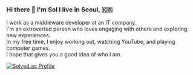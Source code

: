 ### Hi there 👋 I'm Sol I live in Seoul, 🇰🇷
I work as a middleware developer at an IT company.<br>
I'm an extroverted person who loves engaging with others and exploring new experiences. <br>
In my free time, I enjoy working out, watching YouTube, and playing computer games. <br>
I hope that gives you a good idea of who I am.<br>


[![Solved.ac Profile](http://mazassumnida.wtf/api/v2/generate_badge?boj=pinetree2024)](https://solved.ac/pinetree2024/)

<!--
**JeonSol-Kor/JeonSol-Kor** is a ✨ _special_ ✨ repository because its `README.md` (this file) appears on your GitHub profile.

Here are some ideas to get you started:

- 🔭 I’m currently working on ...
- 🌱 I’m currently learning ...
- 👯 I’m looking to collaborate on ...
- 🤔 I’m looking for help with ...
- 💬 Ask me about ...
- 📫 How to reach me: ...
- 😄 Pronouns: ...
- ⚡ Fun fact: ...
-->
